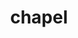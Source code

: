 ---
title: "chapel"
layout: cache
categories: [package, develop]
meta: {"compilers": ["gcc@11.4.0"], "num_specs": 27, "num_specs_by_stack": {"e4s": 27, "root": 27}, "oss": ["ubuntu22.04"], "platforms": ["linux"], "stacks": ["e4s", "root"], "targets": ["x86_64_v3"], "versions": ["2.4.0"]}
spec_details: [{"compiler": "gcc@11.4.0", "hash": "2cig2rzoohc4jpmlcpozwo5oby42erma", "os": "ubuntu22.04", "platform": "linux", "size": "-", "stacks": ["e4s", "root"], "target": "x86_64_v3", "variants": ["atomics=unset", "build_system=autotools", "~chpldoc", "comm=none", "+cuda", "cuda_arch:=90", "+curl", "~developer", "gmp=spack", "gpu_mem_strategy=array_on_device", "+hdf5", "host_arch=unset", "host_jemalloc=unset", "host_mem=jemalloc", "host_platform=unset", "hwloc=bundled", "launcher=unset", "lib_pic=none", "+libevent", "llvm=spack", "patches:=8b4f06c", "+protobuf", "~python-bindings", "re2=bundled", "~rocm", "+ssl", "target_arch=unset", "target_cpu=unset", "target_platform=unset", "tasks=qthreads", "timers=unset", "unwind=none", "+yaml", "+zmq"], "versions": ["2.4.0"]}, {"compiler": "gcc@11.4.0", "hash": "3h4nnwmdszzpya427rnvi7lydfmxsuvy", "os": "ubuntu22.04", "platform": "linux", "size": "-", "stacks": ["e4s", "root"], "target": "x86_64_v3", "variants": ["atomics=unset", "build_system=autotools", "~chpldoc", "comm=none", "~cuda", "+curl", "~developer", "gmp=spack", "gpu_mem_strategy=array_on_device", "+hdf5", "host_arch=unset", "host_jemalloc=unset", "host_mem=jemalloc", "host_platform=unset", "hwloc=bundled", "launcher=unset", "lib_pic=none", "+libevent", "llvm=spack", "patches:=8b4f06c", "+protobuf", "~python-bindings", "re2=bundled", "~rocm", "+ssl", "target_arch=unset", "target_cpu=unset", "target_platform=unset", "tasks=qthreads", "timers=unset", "unwind=none", "+yaml", "+zmq"], "versions": ["2.4.0"]}, {"compiler": "gcc@11.4.0", "hash": "3j7gs3ytadwh5wtidcvwcz2w2aangudn", "os": "ubuntu22.04", "platform": "linux", "size": "-", "stacks": ["e4s", "root"], "target": "x86_64_v3", "variants": ["atomics=unset", "build_system=autotools", "~chpldoc", "comm=none", "+cuda", "cuda_arch:=90", "+curl", "~developer", "gmp=spack", "gpu_mem_strategy=array_on_device", "+hdf5", "host_arch=unset", "host_jemalloc=unset", "host_mem=jemalloc", "host_platform=unset", "hwloc=bundled", "launcher=unset", "lib_pic=none", "+libevent", "llvm=spack", "patches:=8b4f06c", "+protobuf", "~python-bindings", "re2=bundled", "~rocm", "+ssl", "target_arch=unset", "target_cpu=unset", "target_platform=unset", "tasks=qthreads", "timers=unset", "unwind=none", "+yaml", "+zmq"], "versions": ["2.4.0"]}, {"compiler": "gcc@11.4.0", "hash": "4tu6q5o6ia27nuepawpbkraorsggbaf2", "os": "ubuntu22.04", "platform": "linux", "size": "-", "stacks": ["e4s", "root"], "target": "x86_64_v3", "variants": ["atomics=unset", "build_system=autotools", "~chpldoc", "comm=none", "~cuda", "+curl", "~developer", "gmp=spack", "gpu_mem_strategy=array_on_device", "+hdf5", "host_arch=unset", "host_jemalloc=unset", "host_mem=jemalloc", "host_platform=unset", "hwloc=bundled", "launcher=unset", "lib_pic=none", "+libevent", "llvm=spack", "patches:=8b4f06c", "+protobuf", "~python-bindings", "re2=bundled", "~rocm", "+ssl", "target_arch=unset", "target_cpu=unset", "target_platform=unset", "tasks=qthreads", "timers=unset", "unwind=none", "+yaml", "+zmq"], "versions": ["2.4.0"]}, {"compiler": "gcc@11.4.0", "hash": "bjtnxwrajkw57uijggrr6brzsshz2et2", "os": "ubuntu22.04", "platform": "linux", "size": "-", "stacks": ["e4s", "root"], "target": "x86_64_v3", "variants": ["atomics=unset", "build_system=autotools", "~chpldoc", "comm=none", "~cuda", "+curl", "~developer", "gmp=spack", "gpu_mem_strategy=array_on_device", "+hdf5", "host_arch=unset", "host_jemalloc=unset", "host_mem=jemalloc", "host_platform=unset", "hwloc=bundled", "launcher=unset", "lib_pic=none", "+libevent", "llvm=spack", "patches:=8b4f06c", "+protobuf", "~python-bindings", "re2=bundled", "~rocm", "+ssl", "target_arch=unset", "target_cpu=unset", "target_platform=unset", "tasks=qthreads", "timers=unset", "unwind=none", "+yaml", "+zmq"], "versions": ["2.4.0"]}, {"compiler": "gcc@11.4.0", "hash": "cnnurtycjzukqcf5satqq2csprl64qrc", "os": "ubuntu22.04", "platform": "linux", "size": "-", "stacks": ["e4s", "root"], "target": "x86_64_v3", "variants": ["atomics=unset", "build_system=autotools", "~chpldoc", "comm=none", "~cuda", "+curl", "~developer", "gmp=spack", "gpu_mem_strategy=array_on_device", "+hdf5", "host_arch=unset", "host_jemalloc=unset", "host_mem=jemalloc", "host_platform=unset", "hwloc=bundled", "launcher=unset", "lib_pic=none", "+libevent", "llvm=spack", "patches:=8b4f06c", "+protobuf", "~python-bindings", "re2=bundled", "~rocm", "+ssl", "target_arch=unset", "target_cpu=unset", "target_platform=unset", "tasks=qthreads", "timers=unset", "unwind=none", "+yaml", "+zmq"], "versions": ["2.4.0"]}, {"compiler": "gcc@11.4.0", "hash": "cqyqal33xt7poxdgquk4avq3lbacjezv", "os": "ubuntu22.04", "platform": "linux", "size": "-", "stacks": ["e4s", "root"], "target": "x86_64_v3", "variants": ["atomics=unset", "build_system=autotools", "~chpldoc", "comm=none", "+cuda", "cuda_arch:=90", "+curl", "~developer", "gmp=spack", "gpu_mem_strategy=array_on_device", "+hdf5", "host_arch=unset", "host_jemalloc=unset", "host_mem=jemalloc", "host_platform=unset", "hwloc=bundled", "launcher=unset", "lib_pic=none", "+libevent", "llvm=spack", "patches:=8b4f06c", "+protobuf", "~python-bindings", "re2=bundled", "~rocm", "+ssl", "target_arch=unset", "target_cpu=unset", "target_platform=unset", "tasks=qthreads", "timers=unset", "unwind=none", "+yaml", "+zmq"], "versions": ["2.4.0"]}, {"compiler": "gcc@11.4.0", "hash": "df6jgpgtjn34aririujz7r3cvt7n4rku", "os": "ubuntu22.04", "platform": "linux", "size": "-", "stacks": ["e4s", "root"], "target": "x86_64_v3", "variants": ["atomics=unset", "build_system=autotools", "~chpldoc", "comm=none", "~cuda", "+curl", "~developer", "gmp=spack", "gpu_mem_strategy=array_on_device", "+hdf5", "host_arch=unset", "host_jemalloc=unset", "host_mem=jemalloc", "host_platform=unset", "hwloc=bundled", "launcher=unset", "lib_pic=none", "+libevent", "llvm=spack", "patches:=8b4f06c", "+protobuf", "~python-bindings", "re2=bundled", "~rocm", "+ssl", "target_arch=unset", "target_cpu=unset", "target_platform=unset", "tasks=qthreads", "timers=unset", "unwind=none", "+yaml", "+zmq"], "versions": ["2.4.0"]}, {"compiler": "gcc@11.4.0", "hash": "e2czk7fzxt6bqf7zlob675qyb7htgcp3", "os": "ubuntu22.04", "platform": "linux", "size": "-", "stacks": ["e4s", "root"], "target": "x86_64_v3", "variants": ["atomics=unset", "build_system=autotools", "~chpldoc", "comm=none", "+cuda", "cuda_arch:=90", "+curl", "~developer", "gmp=spack", "gpu_mem_strategy=array_on_device", "+hdf5", "host_arch=unset", "host_jemalloc=unset", "host_mem=jemalloc", "host_platform=unset", "hwloc=bundled", "launcher=unset", "lib_pic=none", "+libevent", "llvm=spack", "patches:=8b4f06c", "+protobuf", "~python-bindings", "re2=bundled", "~rocm", "+ssl", "target_arch=unset", "target_cpu=unset", "target_platform=unset", "tasks=qthreads", "timers=unset", "unwind=none", "+yaml", "+zmq"], "versions": ["2.4.0"]}, {"compiler": "gcc@11.4.0", "hash": "gfml5vu73l5fcf5v6q2uvuiysfaabibr", "os": "ubuntu22.04", "platform": "linux", "size": "-", "stacks": ["e4s", "root"], "target": "x86_64_v3", "variants": ["atomics=unset", "build_system=autotools", "~chpldoc", "comm=none", "+cuda", "cuda_arch:=90", "+curl", "~developer", "gmp=spack", "gpu_mem_strategy=array_on_device", "+hdf5", "host_arch=unset", "host_jemalloc=unset", "host_mem=jemalloc", "host_platform=unset", "hwloc=bundled", "launcher=unset", "lib_pic=none", "+libevent", "llvm=spack", "patches:=8b4f06c", "+protobuf", "~python-bindings", "re2=bundled", "~rocm", "+ssl", "target_arch=unset", "target_cpu=unset", "target_platform=unset", "tasks=qthreads", "timers=unset", "unwind=none", "+yaml", "+zmq"], "versions": ["2.4.0"]}, {"compiler": "gcc@11.4.0", "hash": "gv5kdouofun7pbw7mfuc743k275amjmg", "os": "ubuntu22.04", "platform": "linux", "size": "-", "stacks": ["e4s", "root"], "target": "x86_64_v3", "variants": ["atomics=unset", "build_system=autotools", "~chpldoc", "comm=none", "+cuda", "cuda_arch:=80", "+curl", "~developer", "gmp=spack", "gpu_mem_strategy=array_on_device", "+hdf5", "host_arch=unset", "host_jemalloc=unset", "host_mem=jemalloc", "host_platform=unset", "hwloc=bundled", "launcher=unset", "lib_pic=none", "+libevent", "llvm=spack", "patches:=8b4f06c", "+protobuf", "~python-bindings", "re2=bundled", "~rocm", "+ssl", "target_arch=unset", "target_cpu=unset", "target_platform=unset", "tasks=qthreads", "timers=unset", "unwind=none", "+yaml", "+zmq"], "versions": ["2.4.0"]}, {"compiler": "gcc@11.4.0", "hash": "lcx4tg2ytmslob5io22falpqstmn6fzt", "os": "ubuntu22.04", "platform": "linux", "size": "-", "stacks": ["e4s", "root"], "target": "x86_64_v3", "variants": ["atomics=unset", "build_system=autotools", "~chpldoc", "comm=none", "+cuda", "cuda_arch:=80", "+curl", "~developer", "gmp=spack", "gpu_mem_strategy=array_on_device", "+hdf5", "host_arch=unset", "host_jemalloc=unset", "host_mem=jemalloc", "host_platform=unset", "hwloc=bundled", "launcher=unset", "lib_pic=none", "+libevent", "llvm=spack", "patches:=8b4f06c", "+protobuf", "~python-bindings", "re2=bundled", "~rocm", "+ssl", "target_arch=unset", "target_cpu=unset", "target_platform=unset", "tasks=qthreads", "timers=unset", "unwind=none", "+yaml", "+zmq"], "versions": ["2.4.0"]}, {"compiler": "gcc@11.4.0", "hash": "m2tzb2pnijjkf2pvykrdryktvnuvu6az", "os": "ubuntu22.04", "platform": "linux", "size": "-", "stacks": ["e4s", "root"], "target": "x86_64_v3", "variants": ["atomics=unset", "build_system=autotools", "~chpldoc", "comm=none", "+cuda", "cuda_arch:=80", "+curl", "~developer", "gmp=spack", "gpu_mem_strategy=array_on_device", "+hdf5", "host_arch=unset", "host_jemalloc=unset", "host_mem=jemalloc", "host_platform=unset", "hwloc=bundled", "launcher=unset", "lib_pic=none", "+libevent", "llvm=spack", "patches:=8b4f06c", "+protobuf", "~python-bindings", "re2=bundled", "~rocm", "+ssl", "target_arch=unset", "target_cpu=unset", "target_platform=unset", "tasks=qthreads", "timers=unset", "unwind=none", "+yaml", "+zmq"], "versions": ["2.4.0"]}, {"compiler": "gcc@11.4.0", "hash": "mzkvqfcrk3nbke7b7odj7dwjoevik3pk", "os": "ubuntu22.04", "platform": "linux", "size": "-", "stacks": ["e4s", "root"], "target": "x86_64_v3", "variants": ["atomics=unset", "build_system=autotools", "~chpldoc", "comm=none", "+cuda", "cuda_arch:=90", "+curl", "~developer", "gmp=spack", "gpu_mem_strategy=array_on_device", "+hdf5", "host_arch=unset", "host_jemalloc=unset", "host_mem=jemalloc", "host_platform=unset", "hwloc=bundled", "launcher=unset", "lib_pic=none", "+libevent", "llvm=spack", "patches:=8b4f06c", "+protobuf", "~python-bindings", "re2=bundled", "~rocm", "+ssl", "target_arch=unset", "target_cpu=unset", "target_platform=unset", "tasks=qthreads", "timers=unset", "unwind=none", "+yaml", "+zmq"], "versions": ["2.4.0"]}, {"compiler": "gcc@11.4.0", "hash": "nlyf4mnvu5ety2yi7yrpquzs6q4q6rrj", "os": "ubuntu22.04", "platform": "linux", "size": "-", "stacks": ["e4s", "root"], "target": "x86_64_v3", "variants": ["atomics=unset", "build_system=autotools", "~chpldoc", "comm=none", "+cuda", "cuda_arch:=80", "+curl", "~developer", "gmp=spack", "gpu_mem_strategy=array_on_device", "+hdf5", "host_arch=unset", "host_jemalloc=unset", "host_mem=jemalloc", "host_platform=unset", "hwloc=bundled", "launcher=unset", "lib_pic=none", "+libevent", "llvm=spack", "patches:=8b4f06c", "+protobuf", "~python-bindings", "re2=bundled", "~rocm", "+ssl", "target_arch=unset", "target_cpu=unset", "target_platform=unset", "tasks=qthreads", "timers=unset", "unwind=none", "+yaml", "+zmq"], "versions": ["2.4.0"]}, {"compiler": "gcc@11.4.0", "hash": "ohp6tishoxnh2ncktmwbyzamupo6ygar", "os": "ubuntu22.04", "platform": "linux", "size": "-", "stacks": ["e4s", "root"], "target": "x86_64_v3", "variants": ["atomics=unset", "build_system=autotools", "~chpldoc", "comm=none", "~cuda", "+curl", "~developer", "gmp=spack", "gpu_mem_strategy=array_on_device", "+hdf5", "host_arch=unset", "host_jemalloc=unset", "host_mem=jemalloc", "host_platform=unset", "hwloc=bundled", "launcher=unset", "lib_pic=none", "+libevent", "llvm=spack", "patches:=8b4f06c", "+protobuf", "~python-bindings", "re2=bundled", "~rocm", "+ssl", "target_arch=unset", "target_cpu=unset", "target_platform=unset", "tasks=qthreads", "timers=unset", "unwind=none", "+yaml", "+zmq"], "versions": ["2.4.0"]}, {"compiler": "gcc@11.4.0", "hash": "ojcjk4ivo4zecgdmrabqdq3j7fmsmbyo", "os": "ubuntu22.04", "platform": "linux", "size": "-", "stacks": ["e4s", "root"], "target": "x86_64_v3", "variants": ["atomics=unset", "build_system=autotools", "~chpldoc", "comm=none", "+cuda", "cuda_arch:=80", "+curl", "~developer", "gmp=spack", "gpu_mem_strategy=array_on_device", "+hdf5", "host_arch=unset", "host_jemalloc=unset", "host_mem=jemalloc", "host_platform=unset", "hwloc=bundled", "launcher=unset", "lib_pic=none", "+libevent", "llvm=spack", "patches:=8b4f06c", "+protobuf", "~python-bindings", "re2=bundled", "~rocm", "+ssl", "target_arch=unset", "target_cpu=unset", "target_platform=unset", "tasks=qthreads", "timers=unset", "unwind=none", "+yaml", "+zmq"], "versions": ["2.4.0"]}, {"compiler": "gcc@11.4.0", "hash": "p6r2rzr2d4qyfrtzsenefdgipuz6xvvc", "os": "ubuntu22.04", "platform": "linux", "size": "-", "stacks": ["e4s", "root"], "target": "x86_64_v3", "variants": ["atomics=unset", "build_system=autotools", "~chpldoc", "comm=none", "+cuda", "cuda_arch:=90", "+curl", "~developer", "gmp=spack", "gpu_mem_strategy=array_on_device", "+hdf5", "host_arch=unset", "host_jemalloc=unset", "host_mem=jemalloc", "host_platform=unset", "hwloc=bundled", "launcher=unset", "lib_pic=none", "+libevent", "llvm=spack", "patches:=8b4f06c", "+protobuf", "~python-bindings", "re2=bundled", "~rocm", "+ssl", "target_arch=unset", "target_cpu=unset", "target_platform=unset", "tasks=qthreads", "timers=unset", "unwind=none", "+yaml", "+zmq"], "versions": ["2.4.0"]}, {"compiler": "gcc@11.4.0", "hash": "pd45brddjzzpq445jyd575s7tnaash3y", "os": "ubuntu22.04", "platform": "linux", "size": "-", "stacks": ["e4s", "root"], "target": "x86_64_v3", "variants": ["atomics=unset", "build_system=autotools", "~chpldoc", "comm=none", "+cuda", "cuda_arch:=80", "+curl", "~developer", "gmp=spack", "gpu_mem_strategy=array_on_device", "+hdf5", "host_arch=unset", "host_jemalloc=unset", "host_mem=jemalloc", "host_platform=unset", "hwloc=bundled", "launcher=unset", "lib_pic=none", "+libevent", "llvm=spack", "patches:=8b4f06c", "+protobuf", "~python-bindings", "re2=bundled", "~rocm", "+ssl", "target_arch=unset", "target_cpu=unset", "target_platform=unset", "tasks=qthreads", "timers=unset", "unwind=none", "+yaml", "+zmq"], "versions": ["2.4.0"]}, {"compiler": "gcc@11.4.0", "hash": "rfx5ydsb7542sir2safxh425geakhlyf", "os": "ubuntu22.04", "platform": "linux", "size": "-", "stacks": ["e4s", "root"], "target": "x86_64_v3", "variants": ["atomics=unset", "build_system=autotools", "~chpldoc", "comm=none", "~cuda", "+curl", "~developer", "gmp=spack", "gpu_mem_strategy=array_on_device", "+hdf5", "host_arch=unset", "host_jemalloc=unset", "host_mem=jemalloc", "host_platform=unset", "hwloc=bundled", "launcher=unset", "lib_pic=none", "+libevent", "llvm=spack", "patches:=8b4f06c", "+protobuf", "~python-bindings", "re2=bundled", "~rocm", "+ssl", "target_arch=unset", "target_cpu=unset", "target_platform=unset", "tasks=qthreads", "timers=unset", "unwind=none", "+yaml", "+zmq"], "versions": ["2.4.0"]}, {"compiler": "gcc@11.4.0", "hash": "sriy3pvq247bsx2wlxrfzzu6aywntifb", "os": "ubuntu22.04", "platform": "linux", "size": "-", "stacks": ["e4s", "root"], "target": "x86_64_v3", "variants": ["atomics=unset", "build_system=autotools", "~chpldoc", "comm=none", "+cuda", "cuda_arch:=80", "+curl", "~developer", "gmp=spack", "gpu_mem_strategy=array_on_device", "+hdf5", "host_arch=unset", "host_jemalloc=unset", "host_mem=jemalloc", "host_platform=unset", "hwloc=bundled", "launcher=unset", "lib_pic=none", "+libevent", "llvm=spack", "patches:=8b4f06c", "+protobuf", "~python-bindings", "re2=bundled", "~rocm", "+ssl", "target_arch=unset", "target_cpu=unset", "target_platform=unset", "tasks=qthreads", "timers=unset", "unwind=none", "+yaml", "+zmq"], "versions": ["2.4.0"]}, {"compiler": "gcc@11.4.0", "hash": "tbmyog3npf6hftgo4fcvbs24zwm4k6og", "os": "ubuntu22.04", "platform": "linux", "size": "-", "stacks": ["e4s", "root"], "target": "x86_64_v3", "variants": ["atomics=unset", "build_system=autotools", "~chpldoc", "comm=none", "~cuda", "+curl", "~developer", "gmp=spack", "gpu_mem_strategy=array_on_device", "+hdf5", "host_arch=unset", "host_jemalloc=unset", "host_mem=jemalloc", "host_platform=unset", "hwloc=bundled", "launcher=unset", "lib_pic=none", "+libevent", "llvm=spack", "patches:=8b4f06c", "+protobuf", "~python-bindings", "re2=bundled", "~rocm", "+ssl", "target_arch=unset", "target_cpu=unset", "target_platform=unset", "tasks=qthreads", "timers=unset", "unwind=none", "+yaml", "+zmq"], "versions": ["2.4.0"]}, {"compiler": "gcc@11.4.0", "hash": "tdhdpvpqnygxyagbsfswzatbdyzqo2jn", "os": "ubuntu22.04", "platform": "linux", "size": "-", "stacks": ["e4s", "root"], "target": "x86_64_v3", "variants": ["atomics=unset", "build_system=autotools", "~chpldoc", "comm=none", "+cuda", "cuda_arch:=90", "+curl", "~developer", "gmp=spack", "gpu_mem_strategy=array_on_device", "+hdf5", "host_arch=unset", "host_jemalloc=unset", "host_mem=jemalloc", "host_platform=unset", "hwloc=bundled", "launcher=unset", "lib_pic=none", "+libevent", "llvm=spack", "patches:=8b4f06c", "+protobuf", "~python-bindings", "re2=bundled", "~rocm", "+ssl", "target_arch=unset", "target_cpu=unset", "target_platform=unset", "tasks=qthreads", "timers=unset", "unwind=none", "+yaml", "+zmq"], "versions": ["2.4.0"]}, {"compiler": "gcc@11.4.0", "hash": "tosm4wwhv3tiqpchmg3mgvt7ssvnkqda", "os": "ubuntu22.04", "platform": "linux", "size": "-", "stacks": ["e4s", "root"], "target": "x86_64_v3", "variants": ["atomics=unset", "build_system=autotools", "~chpldoc", "comm=none", "+cuda", "cuda_arch:=80", "+curl", "~developer", "gmp=spack", "gpu_mem_strategy=array_on_device", "+hdf5", "host_arch=unset", "host_jemalloc=unset", "host_mem=jemalloc", "host_platform=unset", "hwloc=bundled", "launcher=unset", "lib_pic=none", "+libevent", "llvm=spack", "patches:=8b4f06c", "+protobuf", "~python-bindings", "re2=bundled", "~rocm", "+ssl", "target_arch=unset", "target_cpu=unset", "target_platform=unset", "tasks=qthreads", "timers=unset", "unwind=none", "+yaml", "+zmq"], "versions": ["2.4.0"]}, {"compiler": "gcc@11.4.0", "hash": "vs4rd7bpzoc6uquogblg2xjp7tltjwhk", "os": "ubuntu22.04", "platform": "linux", "size": "-", "stacks": ["e4s", "root"], "target": "x86_64_v3", "variants": ["atomics=unset", "build_system=autotools", "~chpldoc", "comm=none", "+cuda", "cuda_arch:=90", "+curl", "~developer", "gmp=spack", "gpu_mem_strategy=array_on_device", "+hdf5", "host_arch=unset", "host_jemalloc=unset", "host_mem=jemalloc", "host_platform=unset", "hwloc=bundled", "launcher=unset", "lib_pic=none", "+libevent", "llvm=spack", "patches:=8b4f06c", "+protobuf", "~python-bindings", "re2=bundled", "~rocm", "+ssl", "target_arch=unset", "target_cpu=unset", "target_platform=unset", "tasks=qthreads", "timers=unset", "unwind=none", "+yaml", "+zmq"], "versions": ["2.4.0"]}, {"compiler": "gcc@11.4.0", "hash": "wr5kwxfpd5sz7vqn7stlmyjpg3ykqdfv", "os": "ubuntu22.04", "platform": "linux", "size": "-", "stacks": ["e4s", "root"], "target": "x86_64_v3", "variants": ["atomics=unset", "build_system=autotools", "~chpldoc", "comm=none", "+cuda", "cuda_arch:=80", "+curl", "~developer", "gmp=spack", "gpu_mem_strategy=array_on_device", "+hdf5", "host_arch=unset", "host_jemalloc=unset", "host_mem=jemalloc", "host_platform=unset", "hwloc=bundled", "launcher=unset", "lib_pic=none", "+libevent", "llvm=spack", "patches:=8b4f06c", "+protobuf", "~python-bindings", "re2=bundled", "~rocm", "+ssl", "target_arch=unset", "target_cpu=unset", "target_platform=unset", "tasks=qthreads", "timers=unset", "unwind=none", "+yaml", "+zmq"], "versions": ["2.4.0"]}, {"compiler": "gcc@11.4.0", "hash": "zb4hqp5fgc2kctwpkdmp7rmzceq7tjzd", "os": "ubuntu22.04", "platform": "linux", "size": "-", "stacks": ["e4s", "root"], "target": "x86_64_v3", "variants": ["atomics=unset", "build_system=autotools", "~chpldoc", "comm=none", "~cuda", "+curl", "~developer", "gmp=spack", "gpu_mem_strategy=array_on_device", "+hdf5", "host_arch=unset", "host_jemalloc=unset", "host_mem=jemalloc", "host_platform=unset", "hwloc=bundled", "launcher=unset", "lib_pic=none", "+libevent", "llvm=spack", "patches:=8b4f06c", "+protobuf", "~python-bindings", "re2=bundled", "~rocm", "+ssl", "target_arch=unset", "target_cpu=unset", "target_platform=unset", "tasks=qthreads", "timers=unset", "unwind=none", "+yaml", "+zmq"], "versions": ["2.4.0"]}]
---